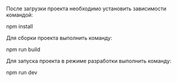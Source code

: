 После загрузки проекта необходимо установить зависимости командой:

npm install

Для сборки проекта выполнить команду:

npm run build

Для запуска проекта в режиме разработки выполнить команду:

npm run dev